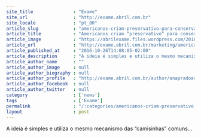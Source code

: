```yaml
---
site_title               : "Exame"
site_url                 : "http://exame.abril.com.br"
site_locale              : "pt_BR"
article_slug             : "americanos-criam-preservativo-para-conservar-vinho"
article_title            : "Americanos criam “preservativo” para conservar vinho"
article_image            : "https://abrilexame.files.wordpress.com/2016/10/vinho.jpg?quality=70&strip=all&w=1000"
article_url              : "http://exame.abril.com.br/marketing/americanos-criam-preservativo-para-conservar-vinho/"
article_published_at     : "2016-10-26T14:08:05-02:00"
article_description      : "A ideia é simples e utiliza o mesmo mecanismo das “camisinhas” comuns..."
article_author_name      : ""
article_author_image     : null
article_author_biography : null
article_author_profile   : "http://exame.abril.com.br/author/anapradoast/"
article_author_facebook  : null
article_author_twitter   : null
category                 : ['news']
tags                     : ['Exame']
permalink                : "/:categories/americanos-criam-preservativo-para-conservar-vinho/"
layout                   : post
---
```


A ideia é simples e utiliza o mesmo mecanismo das “camisinhas” comuns...
